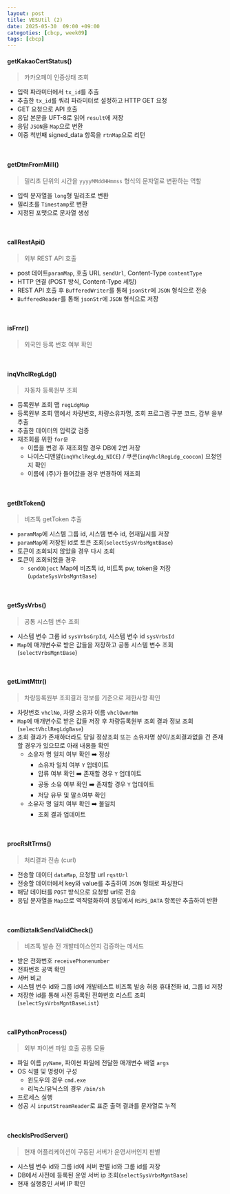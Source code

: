 ```yaml
---
layout: post
title: VESUtil (2)
date: 2025-05-30  09:00 +09:00
categoties: [cbcp, week09]
tags: [cbcp]
---
```


#### getKakaoCertStatus()

> 카카오페이 인증상태 조회

- 입력 파라미터에서 `tx_id`를 추출
- 추출한 `tx_id`를 쿼리 파라미터로 설정하고 HTTP GET 요청
- GET 요청으로 API 호출
- 응답 본문을 UFT-8로 읽어 `result`에 저장
- 응답 `JSON`을 `Map`으로 변환
- 이중 척번째 signed_data 항목을 `rtnMap`으로 리턴

<br>

#### getDtmFromMill()

> 밀리초 단위의 시간을 `yyyyMMddHHmmss` 형식의 문자열로 변환하는 역할

- 입력 문자열을 `long`형 밀리초로 변환
- 밀리초를 `Timestamp`로 변환
- 지정된 포맷으로 문자열 생성

<br>

#### callRestApi()

> 외부 REST API 호출

- post 데이트`paramMap`, 호출 URL `sendUrl`, Content-Type `contentType`
- HTTP 연결 (POST 방식, Content-Type 세팅)
- REST API 호출 후 `BufferedWriter`를 통해 `jsonStr`에 `JSON` 형식으로 전송
- `BufferedReader`를 통해 `jsonStr`에 `JSON` 형식으로 저장

<br>

#### isFrnr()

> 외국인 등록 번호 여부 확인

<br>

#### inqVhclRegLdg()

> 자동차 등록원부 조회

- 등록원부 조회 맵 `regLdgMap`
- 등록원부 조회 맵에서 차량번호, 차량소유자명, 조회 프로그램 구분 코드, 갑부 을부 추출
- 추출한 데이터의 입력값 검증
- 재조회를 위한 `for문`
  - 이름을 변경 후 재조회할 경우 DB에 2번 저장
  - 나이스디앤알(`inqVhclRegLdg_NICE`) / 쿠콘(`inqVhclRegLdg_coocon`) 요청인지 확인
  - 이름에 (주)가 들어갔을 경우 변경하여 재조회

<br>

#### getBtToken()

> 비즈톡 getToken 추출

- `paramMap`에 시스템 그룹 id, 시스템 변수 id, 현재일시를 저장
- `paramMap`에 저장된 id로 토큰 조회(`selectSysVrbsMgntBase`)
- 토큰이 조회되지 않았을 경우 다시 조회
- 토큰이 조회되었을 경우
  - `sendObject` Map에 비즈톡 id, 비트톡 pw, token을 저장(`updateSysVrbsMgntBase`) 

<br>

#### getSysVrbs()

> 공통 시스템 변수 조회

- 시스템 변수 그룹 id `sysVrbsGrpId`, 시스템 변수 id `sysVrbsId`
- `Map`에 매개변수로 받은 값들을 저장하고 공통 시스템 변수 조회(`selectVrbsMgntBase`)

<br>

#### getLimtMttr()

> 차량등록원부 조회결과 정보를 기준으로 제한사항 확인

- 차량번호 `vhclNo`, 차량 소유자 이름 `vhclOwnrNm`
- `Map`에 매개변수로 받은 값들 저장 후 차량등록원부 조회 결과 정보 조회(`selectVhclRegLdgBase`)
- 조회 결과가 존재하더라도 당일 정상조회 또는 소유자명 상이/조회결과없을 건 존재할 경우가 있으므로 아래 내용들 확인
  - 소유자 명 일치 여부 확인 ➡️ 정상
    - 소유자 일치 여부 `Y` 업데이트
    - 압류 여부 확인 ➡️ 존재할 경우 `Y` 업데이트
    - 공동 소유 여부 확인 ➡️ 존재할 경우 `Y` 업데이트
    - 저당 유무 및 말소여부 확인
  - 소유자 명 일치 여부 확인 ➡️ 불일치
    - 조회 결과 업데이트

<br>

#### procRsltTrms()

> 처리결과 전송 (curl)

- 전송할 데이터 `dataMap`, 요청할 url `rqstUrl`
- 전송할 데이터에서 key와 value를 추출하여 `JSON` 형태로 파싱한다
- 해당 데이터를 `POST` 방식으로 요청할 url로 전송
- 응답 문자열을 `Map`으로 역직렬화하여 응답에서 `RSPS_DATA` 항목만 추출하여 반환

<br>

#### comBiztalkSendValidCheck()

> 비즈톡 발송 전 개발테이스인지 검증하는 메서드

- 받은 전화번호 `receivePhonenumber`
- 전화번호 공백 확인
- 서버 비교
- 시스템 변수 id와 그룹 id에 개발테스트 비즈톡 발송 혀용 휴대전화 id, 그룹 id 저장
- 저장한 id를 통해 사전 등록된 전화번호 리스트 조회(`selectSysVrbsMgntBaseList`)

<br>

#### callPythonProcess()

> 외부 파이썬 파일 호출 공통 모듈

- 파일 이름 `pyName`, 파이썬 파일에 전달한 매개변수 배열 `args`
- OS 식별 및 명령어 구성
  - 윈도우의 경우 `cmd.exe`
  - 리눅스/유닉스의 경우 `/bin/sh`
- 프로세스 실행
- 성공 시 `inputStreamReader`로 표준 출력 결과를 문자열로 누적

<br>

#### checkIsProdServer()

> 현재 어플리케이션이 구동된 서버가 운영서버인지 판별

- 시스템 변수 id와 그룹 id에 서버 판별 id와 그룹 id를 저장
- DB에서 사전에 등록된 운영 서버 ip 조회(`selectSysVrbsMgntBase`)
- 현재 실행중인 서버 IP 확인

<br>

#### 
